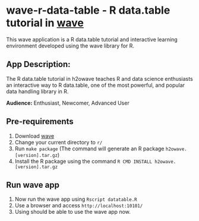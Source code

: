 # wave-r-data-table - R data.table tutorial in [wave](https://github.com/h2oai/wave)
This wave application is a R data.table tutorial and interactive learning environment developed using the wave library for R.


## App Description: 
The R data.table tutorial in h2owave teaches R and data science enthusiasts an interactive way to R data.table, one of the most powerful, and popular data handling library in R.  

**Audience:** Enthusiast, Newcomer, Advanced User

## Pre-requirements

1. Download [wave](https://github.com/h2oai/wave)
2. Change your current directory to `r/`
3. Run `make package` (The command will generate an R package `h2owave.[version].tar.gz`)
4. Install the R package using the command `R CMD INSTALL h2owave.[version].tar.gz`

## Run wave app

1. Now run the wave app using `Rscript datatable.R`
2. Use a browser and access `http://localhost:10101/`
3. Using should be able to use the wave app now. 

